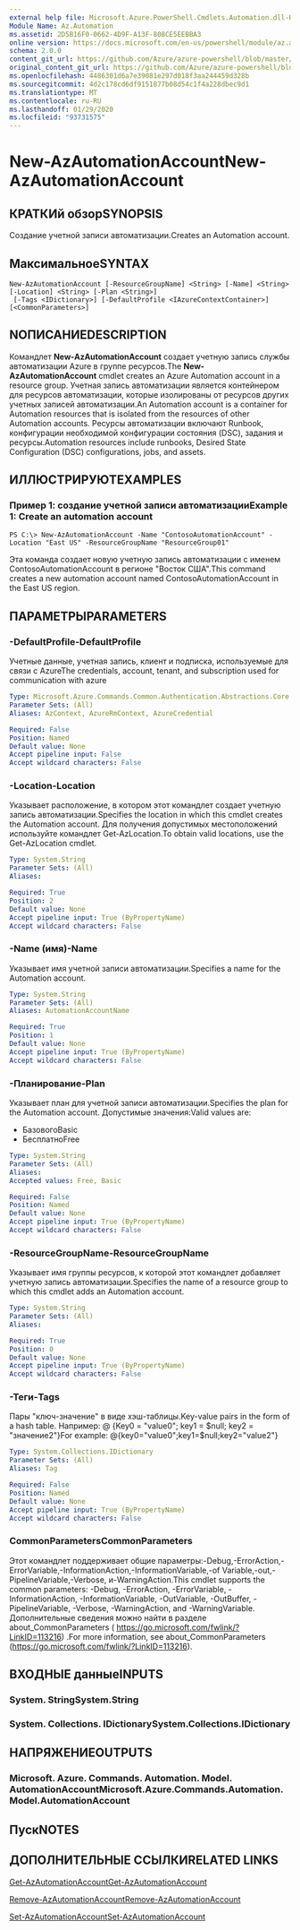 ```yaml
---
external help file: Microsoft.Azure.PowerShell.Cmdlets.Automation.dll-Help.xml
Module Name: Az.Automation
ms.assetid: 2D5B16F0-0662-4D9F-A13F-808CE5EEBBA3
online version: https://docs.microsoft.com/en-us/powershell/module/az.automation/new-azautomationaccount
schema: 2.0.0
content_git_url: https://github.com/Azure/azure-powershell/blob/master/src/Automation/Automation/help/New-AzAutomationAccount.md
original_content_git_url: https://github.com/Azure/azure-powershell/blob/master/src/Automation/Automation/help/New-AzAutomationAccount.md
ms.openlocfilehash: 4486301d6a7e39081e297d018f3aa244459d328b
ms.sourcegitcommit: 4d2c178cd6df9151877b08d54c1f4a228dbec9d1
ms.translationtype: MT
ms.contentlocale: ru-RU
ms.lasthandoff: 01/29/2020
ms.locfileid: "93731575"
---
```

# <span data-ttu-id="ddb26-101">New-AzAutomationAccount</span><span class="sxs-lookup"><span data-stu-id="ddb26-101">New-AzAutomationAccount</span></span>

## <span data-ttu-id="ddb26-102">КРАТКИй обзор</span><span class="sxs-lookup"><span data-stu-id="ddb26-102">SYNOPSIS</span></span>
<span data-ttu-id="ddb26-103">Создание учетной записи автоматизации.</span><span class="sxs-lookup"><span data-stu-id="ddb26-103">Creates an Automation account.</span></span>

## <span data-ttu-id="ddb26-104">Максимальное</span><span class="sxs-lookup"><span data-stu-id="ddb26-104">SYNTAX</span></span>

```
New-AzAutomationAccount [-ResourceGroupName] <String> [-Name] <String> [-Location] <String> [-Plan <String>]
 [-Tags <IDictionary>] [-DefaultProfile <IAzureContextContainer>] [<CommonParameters>]
```

## <span data-ttu-id="ddb26-105">NОПИСАНИЕ</span><span class="sxs-lookup"><span data-stu-id="ddb26-105">DESCRIPTION</span></span>
<span data-ttu-id="ddb26-106">Командлет **New-AzAutomationAccount** создает учетную запись службы автоматизации Azure в группе ресурсов.</span><span class="sxs-lookup"><span data-stu-id="ddb26-106">The **New-AzAutomationAccount** cmdlet creates an Azure Automation account in a resource group.</span></span>
<span data-ttu-id="ddb26-107">Учетная запись автоматизации является контейнером для ресурсов автоматизации, которые изолированы от ресурсов других учетных записей автоматизации.</span><span class="sxs-lookup"><span data-stu-id="ddb26-107">An Automation account is a container for Automation resources that is isolated from the resources of other Automation accounts.</span></span> <span data-ttu-id="ddb26-108">Ресурсы автоматизации включают Runbook, конфигурации необходимой конфигурации состояния (DSC), задания и ресурсы.</span><span class="sxs-lookup"><span data-stu-id="ddb26-108">Automation resources include runbooks, Desired State Configuration (DSC) configurations, jobs, and assets.</span></span>

## <span data-ttu-id="ddb26-109">ИЛЛЮСТРИРУЮТ</span><span class="sxs-lookup"><span data-stu-id="ddb26-109">EXAMPLES</span></span>

### <span data-ttu-id="ddb26-110">Пример 1: создание учетной записи автоматизации</span><span class="sxs-lookup"><span data-stu-id="ddb26-110">Example 1: Create an automation account</span></span>
```
PS C:\> New-AzAutomationAccount -Name "ContosoAutomationAccount" -Location "East US" -ResourceGroupName "ResourceGroup01"
```

<span data-ttu-id="ddb26-111">Эта команда создает новую учетную запись автоматизации с именем ContosoAutomationAccount в регионе "Восток США".</span><span class="sxs-lookup"><span data-stu-id="ddb26-111">This command creates a new automation account named ContosoAutomationAccount in the East US region.</span></span>

## <span data-ttu-id="ddb26-112">ПАРАМЕТРЫ</span><span class="sxs-lookup"><span data-stu-id="ddb26-112">PARAMETERS</span></span>

### <span data-ttu-id="ddb26-113">-DefaultProfile</span><span class="sxs-lookup"><span data-stu-id="ddb26-113">-DefaultProfile</span></span>
<span data-ttu-id="ddb26-114">Учетные данные, учетная запись, клиент и подписка, используемые для связи с Azure</span><span class="sxs-lookup"><span data-stu-id="ddb26-114">The credentials, account, tenant, and subscription used for communication with azure</span></span>

```yaml
Type: Microsoft.Azure.Commands.Common.Authentication.Abstractions.Core.IAzureContextContainer
Parameter Sets: (All)
Aliases: AzContext, AzureRmContext, AzureCredential

Required: False
Position: Named
Default value: None
Accept pipeline input: False
Accept wildcard characters: False
```

### <span data-ttu-id="ddb26-115">-Location</span><span class="sxs-lookup"><span data-stu-id="ddb26-115">-Location</span></span>
<span data-ttu-id="ddb26-116">Указывает расположение, в котором этот командлет создает учетную запись автоматизации.</span><span class="sxs-lookup"><span data-stu-id="ddb26-116">Specifies the location in which this cmdlet creates the Automation account.</span></span>
<span data-ttu-id="ddb26-117">Для получения допустимых местоположений используйте командлет Get-AzLocation.</span><span class="sxs-lookup"><span data-stu-id="ddb26-117">To obtain valid locations, use the Get-AzLocation cmdlet.</span></span>

```yaml
Type: System.String
Parameter Sets: (All)
Aliases:

Required: True
Position: 2
Default value: None
Accept pipeline input: True (ByPropertyName)
Accept wildcard characters: False
```

### <span data-ttu-id="ddb26-118">-Name (имя)</span><span class="sxs-lookup"><span data-stu-id="ddb26-118">-Name</span></span>
<span data-ttu-id="ddb26-119">Указывает имя учетной записи автоматизации.</span><span class="sxs-lookup"><span data-stu-id="ddb26-119">Specifies a name for the Automation account.</span></span>

```yaml
Type: System.String
Parameter Sets: (All)
Aliases: AutomationAccountName

Required: True
Position: 1
Default value: None
Accept pipeline input: True (ByPropertyName)
Accept wildcard characters: False
```

### <span data-ttu-id="ddb26-120">-Планирование</span><span class="sxs-lookup"><span data-stu-id="ddb26-120">-Plan</span></span>
<span data-ttu-id="ddb26-121">Указывает план для учетной записи автоматизации.</span><span class="sxs-lookup"><span data-stu-id="ddb26-121">Specifies the plan for the Automation account.</span></span>
<span data-ttu-id="ddb26-122">Допустимые значения:</span><span class="sxs-lookup"><span data-stu-id="ddb26-122">Valid values are:</span></span>
- <span data-ttu-id="ddb26-123">Базового</span><span class="sxs-lookup"><span data-stu-id="ddb26-123">Basic</span></span>
- <span data-ttu-id="ddb26-124">Бесплатно</span><span class="sxs-lookup"><span data-stu-id="ddb26-124">Free</span></span>

```yaml
Type: System.String
Parameter Sets: (All)
Aliases:
Accepted values: Free, Basic

Required: False
Position: Named
Default value: None
Accept pipeline input: True (ByPropertyName)
Accept wildcard characters: False
```

### <span data-ttu-id="ddb26-125">-ResourceGroupName</span><span class="sxs-lookup"><span data-stu-id="ddb26-125">-ResourceGroupName</span></span>
<span data-ttu-id="ddb26-126">Указывает имя группы ресурсов, к которой этот командлет добавляет учетную запись автоматизации.</span><span class="sxs-lookup"><span data-stu-id="ddb26-126">Specifies the name of a resource group to which this cmdlet adds an Automation account.</span></span>

```yaml
Type: System.String
Parameter Sets: (All)
Aliases:

Required: True
Position: 0
Default value: None
Accept pipeline input: True (ByPropertyName)
Accept wildcard characters: False
```

### <span data-ttu-id="ddb26-127">-Теги</span><span class="sxs-lookup"><span data-stu-id="ddb26-127">-Tags</span></span>
<span data-ttu-id="ddb26-128">Пары "ключ-значение" в виде хэш-таблицы.</span><span class="sxs-lookup"><span data-stu-id="ddb26-128">Key-value pairs in the form of a hash table.</span></span> <span data-ttu-id="ddb26-129">Например: @ {Key0 = "value0"; key1 = $null; key2 = "значение2"}</span><span class="sxs-lookup"><span data-stu-id="ddb26-129">For example: @{key0="value0";key1=$null;key2="value2"}</span></span>

```yaml
Type: System.Collections.IDictionary
Parameter Sets: (All)
Aliases: Tag

Required: False
Position: Named
Default value: None
Accept pipeline input: True (ByPropertyName)
Accept wildcard characters: False
```

### <span data-ttu-id="ddb26-130">CommonParameters</span><span class="sxs-lookup"><span data-stu-id="ddb26-130">CommonParameters</span></span>
<span data-ttu-id="ddb26-131">Этот командлет поддерживает общие параметры:-Debug,-ErrorAction,-ErrorVariable,-InformationAction,-InformationVariable,-of Variable,-out,-PipelineVariable,-Verbose, и-WarningAction.</span><span class="sxs-lookup"><span data-stu-id="ddb26-131">This cmdlet supports the common parameters: -Debug, -ErrorAction, -ErrorVariable, -InformationAction, -InformationVariable, -OutVariable, -OutBuffer, -PipelineVariable, -Verbose, -WarningAction, and -WarningVariable.</span></span> <span data-ttu-id="ddb26-132">Дополнительные сведения можно найти в разделе about_CommonParameters ( https://go.microsoft.com/fwlink/?LinkID=113216) .</span><span class="sxs-lookup"><span data-stu-id="ddb26-132">For more information, see about_CommonParameters (https://go.microsoft.com/fwlink/?LinkID=113216).</span></span>

## <span data-ttu-id="ddb26-133">ВХОДНЫЕ данные</span><span class="sxs-lookup"><span data-stu-id="ddb26-133">INPUTS</span></span>

### <span data-ttu-id="ddb26-134">System. String</span><span class="sxs-lookup"><span data-stu-id="ddb26-134">System.String</span></span>

### <span data-ttu-id="ddb26-135">System. Collections. IDictionary</span><span class="sxs-lookup"><span data-stu-id="ddb26-135">System.Collections.IDictionary</span></span>

## <span data-ttu-id="ddb26-136">НАПРЯЖЕНИЕ</span><span class="sxs-lookup"><span data-stu-id="ddb26-136">OUTPUTS</span></span>

### <span data-ttu-id="ddb26-137">Microsoft. Azure. Commands. Automation. Model. AutomationAccount</span><span class="sxs-lookup"><span data-stu-id="ddb26-137">Microsoft.Azure.Commands.Automation.Model.AutomationAccount</span></span>

## <span data-ttu-id="ddb26-138">Пуск</span><span class="sxs-lookup"><span data-stu-id="ddb26-138">NOTES</span></span>

## <span data-ttu-id="ddb26-139">ДОПОЛНИТЕЛЬНЫЕ ССЫЛКИ</span><span class="sxs-lookup"><span data-stu-id="ddb26-139">RELATED LINKS</span></span>

[<span data-ttu-id="ddb26-140">Get-AzAutomationAccount</span><span class="sxs-lookup"><span data-stu-id="ddb26-140">Get-AzAutomationAccount</span></span>](./Get-AzAutomationAccount.md)

[<span data-ttu-id="ddb26-141">Remove-AzAutomationAccount</span><span class="sxs-lookup"><span data-stu-id="ddb26-141">Remove-AzAutomationAccount</span></span>](./Remove-AzAutomationAccount.md)

[<span data-ttu-id="ddb26-142">Set-AzAutomationAccount</span><span class="sxs-lookup"><span data-stu-id="ddb26-142">Set-AzAutomationAccount</span></span>](./Set-AzAutomationAccount.md)
